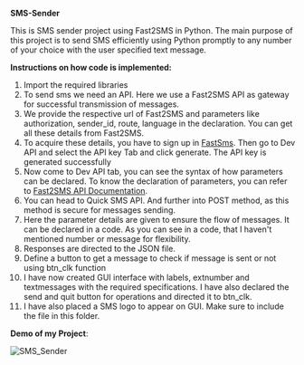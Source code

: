 **SMS-Sender**

This is SMS sender project using Fast2SMS in Python. 
The main purpose of this project is to send SMS efficiently using Python promptly to any number of your choice with the user specified text message.

**Instructions on how code is implemented:**

1. Import the required libraries
2. To send sms we need an API. Here we use a Fast2SMS API as gateway for successful transmission of messages.
3. We provide the respective url of Fast2SMS and parameters like authorization, sender_id, route, language in the declaration. You can get all these details from Fast2SMS.
4. To acquire these details, you have to sign up in [FastSms](https://www.fast2sms.com/). Then go to Dev API and select the API key Tab and click generate. The API key is generated successfully
5. Now come to Dev API tab, you can see the syntax of how parameters can be declared. To know the declaration of parameters, you can refer to [Fast2SMS API Documentation](https://docs.fast2sms.com/). 
6. You can head to Quick SMS API. And further into POST method, as this method is secure for messages sending. 
7. Here the parameter details are given to ensure the flow of messages. It can be declared in a code. As you can see in a code, that I haven't mentioned number or message for flexibility.
8. Responses are directed to the JSON file.
9. Define a button to get a message to check if message is sent or not using btn_clk function
10. I have now created GUI interface with labels, extnumber and textmessages with the required specifications. I have also declared the send and quit button for operations and directed it to btn_clk. 
11. I have also placed a SMS logo to appear on GUI. Make sure to include the file in this folder.

**Demo of my Project**:

![SMS_Sender](https://github.com/prathimacode-hub/Pythonista_ForAll/blob/main/SMS_Sender/SMS_Sender.png)
